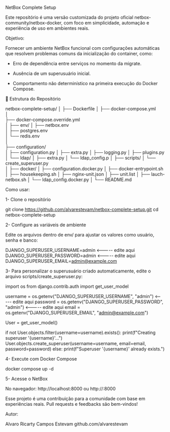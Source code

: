 NetBox Complete Setup

Este repositório é uma versão customizada do projeto oficial netbox-community/netbox-docker, com foco em simplicidade, automação e experiência de uso em ambientes reais.

Objetivo:

Fornecer um ambiente NetBox funcional com configurações automáticas que resolvem problemas comuns da inicialização do container, como:

- Erro de dependência entre serviços no momento da migrate.

- Ausência de um superusuário inicial.

- Comportamento não determinístico na primeira execução do Docker Compose.


📂 Estrutura do Repositório

netbox-complete-setup/
│
├── Dockerfile
│
├── docker-compose.yml   
│         
├── docker-compose.override.yml   
│
├── env/
│   ├── netbox.env                
│   ├── postgres.env              
│   └── redis.env     
│            
├── configuration/               
│   ├── configuration.py
│   ├── extra.py
│   ├── logging.py
│   ├── plugins.py
│   └── ldap/
│        ├── extra.py
│        └── ldap_config.p
│ 
├── scripts/
│   └── create_superuser.py   
│
├── docker/
│   ├── configuration.docker.py
│   ├── docker-entrypoint.sh
│   ├── housekeeping.sh
│   ├── nginx-unit.json
│   ├── unit.list
│   ├── lauch-netbox.sh
│   └── ldap_config.docker.py
│ 
└── README.md

Como usar:

1- Clone o repositório

git clone https://github.com/alvarestevam/netbox-complete-setup.git
cd netbox-complete-setup

2- Configure as variáveis de ambiente

Edite os arquivos dentro de env/ para ajustar os valores como usuário, senha e banco:

DJANGO_SUPERUSER_USERNAME=admin        <----- edite aqui
DJANGO_SUPERUSER_PASSWORD=admin        <----- edite aqui
DJANGO_SUPERUSER_EMAIL=admin@example.com

3- Para personalizar o superusuário criado automaticamente, edite o arquivo scripts/create_superuser.py:

import os
from django.contrib.auth import get_user_model

username = os.getenv("DJANGO_SUPERUSER_USERNAME", "admin")        <----- edite aqui
password = os.getenv("DJANGO_SUPERUSER_PASSWORD", "admin")        <----- edite aqui
email = os.getenv("DJANGO_SUPERUSER_EMAIL", "admin@example.com")

User = get_user_model()

if not User.objects.filter(username=username).exists():
    print(f"Creating superuser '{username}'...")
    User.objects.create_superuser(username=username, email=email, password=password)
else:
    print(f"Superuser '{username}' already exists.")

4- Execute com Docker Compose

docker compose up -d

5- Acesse o NetBox

No navegador: http://localhost:8000 ou http://<IP DO HOST>:8000


Esse projeto é uma contribuição para a comunidade com base em experiências reais. Pull requests e feedbacks são bem-vindos!

Autor:

Alvaro Ricarty Campos Estevam
github.com/alvarestevam